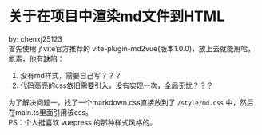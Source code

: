 # 关于在项目中渲染md文件到HTML
  by: chenxj25123<br />
  首先使用了vite官方推荐的 vite-plugin-md2vue(版本1.0.0)，放上去就能用哈，氮素，他有缺陷：<br />
  1. 没有md样式，需要自己写？？？<br />
  2. 代码高亮的css依旧需要引入，没有实现一次，全局无忧？？？<br />

  为了解决问题一，找了一个markdown.css直接放到了 `/style/md.css` 中，然后在main.ts里面引用该css。<br />
  PS：个人挺喜欢 vuepress 的那种样式风格的。<br />

  